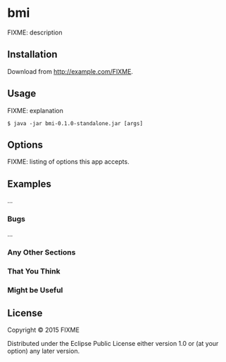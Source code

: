 # bmi

FIXME: description

## Installation

Download from http://example.com/FIXME.

## Usage

FIXME: explanation

    $ java -jar bmi-0.1.0-standalone.jar [args]

## Options

FIXME: listing of options this app accepts.

## Examples

...

### Bugs

...

### Any Other Sections
### That You Think
### Might be Useful

## License

Copyright © 2015 FIXME

Distributed under the Eclipse Public License either version 1.0 or (at
your option) any later version.
